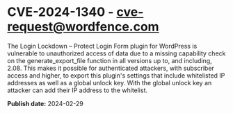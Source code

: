 # CVE-2024-1340 - cve-request@wordfence.com

The Login Lockdown – Protect Login Form plugin for WordPress is vulnerable to unauthorized access of data due to a missing capability check on the generate_export_file function in all versions up to, and including, 2.08. This makes it possible for authenticated attackers, with subscriber access and higher, to export this plugin's settings that include whitelisted IP addresses as well as a global unlock key. With the global unlock key an attacker can add their IP address to the whitelist.

**Publish date:** 2024-02-29
